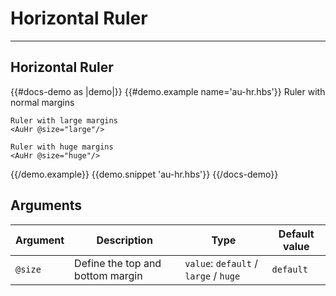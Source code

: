# Horizontal Ruler

---

## Horizontal Ruler

{{#docs-demo as |demo|}}
  {{#demo.example name='au-hr.hbs'}}
    Ruler with normal margins
    <AuHr/>

    Ruler with large margins
    <AuHr @size="large"/>

    Ruler with huge margins
    <AuHr @size="huge"/>
  {{/demo.example}}
  {{demo.snippet 'au-hr.hbs'}}
{{/docs-demo}}

## Arguments

| Argument      | Description | Type | Default value |
| ------------- | ----------- | ---- | ------------- |
| `@size` | Define the top and bottom margin | `value`: `default` / `large` / `huge` | `default` |
